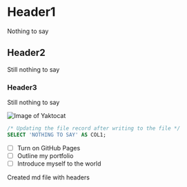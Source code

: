 # Header1
Nothing to say

## Header2
Still nothing to say

### Header3
Still nothing to say


![Image of Yaktocat](https://octodex.github.com/images/yaktocat.png)

```sql
/* Updating the file record after writing to the file */
SELECT 'NOTHING TO SAY' AS COL1;
```
- [ ] Turn on GitHub Pages
- [ ] Outline my portfolio
- [ ] Introduce myself to the world

Created md file with headers
